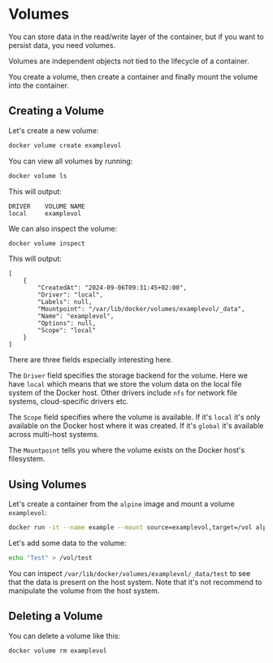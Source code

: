 # Volumes

You can store data in the read/write layer of the container, but if you want to persist data, you need volumes.

Volumes are independent objects not tied to the lifecycle of a container.

You create a volume, then create a container and finally mount the volume into the container.

## Creating a Volume

Let's create a new volume:

```sh
docker volume create examplevol
```

You can view all volumes by running:

```sh
docker volume ls
```

This will output:

```
DRIVER    VOLUME NAME
local     examplevol
```

We can also inspect the volume:

```sh
docker volume inspect
```

This will output:

```
[
    {
        "CreatedAt": "2024-09-06T09:31:45+02:00",
        "Driver": "local",
        "Labels": null,
        "Mountpoint": "/var/lib/docker/volumes/examplevol/_data",
        "Name": "examplevol",
        "Options": null,
        "Scope": "local"
    }
]
```

There are three fields especially interesting here.

The `Driver` field specifies the storage backend for the volume.
Here we have `local` which means that we store the volum data on the local file system of the Docker host.
Other drivers include `nfs` for network file systems, cloud-specific drivers etc.

The `Scope` field specifies where the volume is available.
If it's `local` it's only available on the Docker host where it was created.
If it's `global` it's available across multi-host systems.

The `Mountpoint` tells you where the volume exists on the Docker host's filesystem.

## Using Volumes

Let's create a container from the `alpine` image and mount a volume `examplevol`:

```sh
docker run -it --name example --mount source=examplevol,target=/vol alpine
```

Let's add some data to the volume:

```sh
echo "Test" > /vol/test
```

You can inspect `/var/lib/docker/volumes/examplevol/_data/test` to see that the data is present on the host system.
Note that it's not recommend to manipulate the volume from the host system.

## Deleting a Volume

You can delete a volume like this:

```sh
docker volume rm examplevol
```
